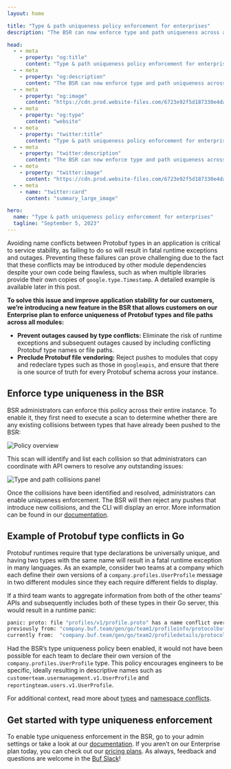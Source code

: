 ```yaml
---
layout: home

title: "Type & path uniqueness policy enforcement for enterprises"
description: "The BSR can now enforce type and path uniqueness across all modules."

head:
  - - meta
    - property: "og:title"
      content: "Type & path uniqueness policy enforcement for enterprises"
  - - meta
    - property: "og:description"
      content: "The BSR can now enforce type and path uniqueness across all modules."
  - - meta
    - property: "og:image"
      content: "https://cdn.prod.website-files.com/6723e92f5d187330e4da8144/6750cc13e943deed07af59b8_Type%20and%20path%20uniqueness.png"
  - - meta
    - property: "og:type"
      content: "website"
  - - meta
    - property: "twitter:title"
      content: "Type & path uniqueness policy enforcement for enterprises"
  - - meta
    - property: "twitter:description"
      content: "The BSR can now enforce type and path uniqueness across all modules."
  - - meta
    - property: "twitter:image"
      content: "https://cdn.prod.website-files.com/6723e92f5d187330e4da8144/6750cc13e943deed07af59b8_Type%20and%20path%20uniqueness.png"
  - - meta
    - name: "twitter:card"
      content: "summary_large_image"

hero:
  name: "Type & path uniqueness policy enforcement for enterprises"
  tagline: "September 5, 2023"
---
```


Avoiding name conflicts between Protobuf types in an application is critical to service stability, as failing to do so will result in fatal runtime exceptions and outages. Preventing these failures can prove challenging due to the fact that these conflicts may be introduced by other module dependencies despite your own code being flawless, such as when multiple libraries provide their own copies of `google.type.Timestamp`. A detailed example is available later in this post.

**To solve this issue and improve application stability for our customers, we’re introducing a new feature in the BSR that allows customers on our Enterprise plan to enforce uniqueness of Protobuf types and file paths across all modules:**

- **Prevent outages caused by type conflicts:** Eliminate the risk of runtime exceptions and subsequent outages caused by including conflicting Protobuf type names or file paths.
- **Preclude Protobuf file vendoring:** Reject pushes to modules that copy and redeclare types such as those in `googleapis`, and ensure that there is one source of truth for every Protobuf schema across your instance.

## Enforce type uniqueness in the BSR

BSR administrators can enforce this policy across their entire instance. To enable it, they first need to execute a scan to determine whether there are any existing collisions between types that have already been pushed to the BSR:

![Policy overview](https://cdn.prod.website-files.com/6723e92f5d187330e4da8144/6747a1742dd110ea8a556b37_overview-RSJJMGYP.png)

This scan will identify and list each collision so that administrators can coordinate with API owners to resolve any outstanding issues:

![Type and path collisions panel](https://cdn.prod.website-files.com/6723e92f5d187330e4da8144/6747a17461505f7055cffba8_collisions-panel-SICXHE5B.png)

Once the collisions have been identified and resolved, administrators can enable uniqueness enforcement. The BSR will then reject any pushes that introduce new collisions, and the CLI will display an error. More information can be found in our [documentation](/docs/bsr/policy-checks/uniqueness/index.md).

## Example of Protobuf type conflicts in Go

Protobuf runtimes require that type declarations be universally unique, and having two types with the same name will result in a fatal runtime exception in many languages. As an example, consider two teams at a company which each define their own versions of a `company.profiles.UserProfile` message in two different modules since they each require different fields to display.

If a third team wants to aggregate information from both of the other teams' APIs and subsequently includes both of these types in their Go server, this would result in a runtime panic:

```protobuf
panic: proto: file "profiles/v1/profile.proto" has a name conflict over company.profiles.UserProfile
previously from: "company.buf.team/gen/go/team1/profileinfo/protocolbuffers/go/profiles/v1"
currently from:  "company.buf.team/gen/go/team2/profiledetails/protocolbuffers/go/profiles/v1"
```

`‍`Had the BSR’s type uniqueness policy been enabled, it would not have been possible for each team to declare their own version of the `company.profiles.UserProfile` type. This policy encourages engineers to be specific, ideally resulting in descriptive names such as `customerteam.usermanagement.v1.UserProfile` and `reportingteam.users.v1.UserProfile`.

For additional context, read more about [types](https://protobuf.com/docs/language-spec#fully-qualified-names) and [namespace conflicts](https://protobuf.dev/reference/go/faq/#namespace-conflict).

## Get started with type uniqueness enforcement

To enable type uniqueness enforcement in the BSR, go to your admin settings or take a look at our [documentation](/docs/bsr/policy-checks/uniqueness/index.md). If you aren’t on our Enterprise plan today, you can check out our [pricing plans](https://buf.build/pricing/). As always, feedback and questions are welcome in the [Buf Slack](https://buf.build/b/slack/)!

‍
